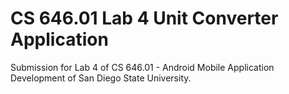 # CS 646.01 Lab 4 Unit Converter Application

Submission for Lab 4 of CS 646.01 - Android Mobile Application Development of San Diego State University.
